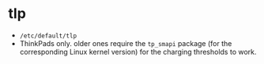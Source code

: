 # tlp

- `/etc/default/tlp`
- ThinkPads only. older ones require the `tp_smapi` package (for the corresponding Linux kernel version) for the charging thresholds to work.
